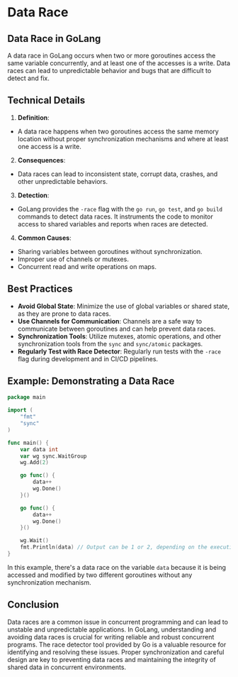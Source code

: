 # Data Race

## Data Race in GoLang

A data race in GoLang occurs when two or more goroutines access the same variable concurrently, and at least one of the
accesses is a write. Data races can lead to unpredictable behavior and bugs that are difficult to detect and fix.

## Technical Details

1. **Definition**:

- A data race happens when two goroutines access the same memory location without proper synchronization mechanisms and
  where at least one access is a write.

2. **Consequences**:

- Data races can lead to inconsistent state, corrupt data, crashes, and other unpredictable behaviors.

3. **Detection**:

- GoLang provides the `-race` flag with the `go run`, `go test`, and `go build` commands to detect data races. It
  instruments the code to monitor access to shared variables and reports when races are detected.

4. **Common Causes**:

- Sharing variables between goroutines without synchronization.
- Improper use of channels or mutexes.
- Concurrent read and write operations on maps.

## Best Practices

- **Avoid Global State**: Minimize the use of global variables or shared state, as they are prone to data races.
- **Use Channels for Communication**: Channels are a safe way to communicate between goroutines and can help prevent
  data races.
- **Synchronization Tools**: Utilize mutexes, atomic operations, and other synchronization tools from the `sync`
  and `sync/atomic` packages.
- **Regularly Test with Race Detector**: Regularly run tests with the `-race` flag during development and in CI/CD
  pipelines.

## Example: Demonstrating a Data Race

```go
package main

import (
    "fmt"
    "sync"
)

func main() {
    var data int
    var wg sync.WaitGroup
    wg.Add(2)

    go func() {
        data++
        wg.Done()
    }()

    go func() {
        data++
        wg.Done()
    }()

    wg.Wait()
    fmt.Println(data) // Output can be 1 or 2, depending on the execution order
}
```

In this example, there's a data race on the variable `data` because it is being accessed and modified by two different
goroutines without any synchronization mechanism.

## Conclusion

Data races are a common issue in concurrent programming and can lead to unstable and unpredictable applications. In
GoLang, understanding and avoiding data races is crucial for writing reliable and robust concurrent programs. The race
detector tool provided by Go is a valuable resource for identifying and resolving these issues. Proper synchronization
and careful design are key to preventing data races and maintaining the integrity of shared data in concurrent
environments.